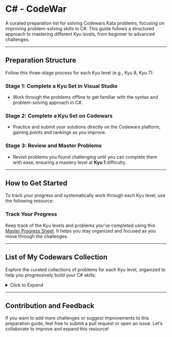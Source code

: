# C# - CodeWar

A curated preparation list for solving Codewars Kata problems, focusing on improving problem-solving skills in C#. This guide follows a structured approach to mastering different Kyu levels, from beginner to advanced challenges.

---

## Preparation Structure

Follow this three-stage process for each Kyu level (e.g., Kyu 8, Kyu 7):

### **Stage 1**: Complete a Kyu Set in Visual Studio

- Work through the problems offline to get familiar with the syntax and problem-solving approach in C#.

### **Stage 2**: Complete a Kyu Set on Codewars

- Practice and submit your solutions directly on the Codewars platform, gaining points and rankings as you improve.

### **Stage 3**: Review and Master Problems

- Revisit problems you found challenging until you can complete them with ease, ensuring a mastery level at **Kyu 1** difficulty.

---

## How to Get Started

To track your progress and systematically work through each Kyu level, use the following resource:

### **Track Your Progress**

Keep track of the Kyu levels and problems you've completed using this [Master Progress Sheet](https://docs.google.com/spreadsheets/d/1rw-iogINUmm6GYT8QTaqr8KPMwDUzCrSqaMbjKwPzAI/edit?usp=sharing). It helps you stay organized and focused as you move through the challenges.

---

## List of My Codewars Collection

Explore the curated collections of problems for each Kyu level, organized to help you progressively build your C# skills:

<details><summary>Click to Expand</summary>

- [Kyu 8 Collection](https://www.codewars.com/collections/c-number-preparation-kyu-8) - Beginner level problems to get started.
- [Kyu 7 Collection](https://www.codewars.com/collections/c-number-preparation-kyu-7) - Slightly more challenging problems.
- [Kyu 6 Collection](https://www.codewars.com/collections/c-number-preparation-kyu-6) - Intermediate challenges to test your problem-solving.
- [Kyu 5 Collection](https://www.codewars.com/collections/c-number-preparation-kyu-5) - Moving towards advanced concepts and techniques.
- [Kyu 4 Collection](https://www.codewars.com/collections/c-number-preparation-kyu-4) - Advanced problem sets for experienced programmers.
- [Kyu 3 Collection](https://www.codewars.com/collections/c-number-preparation-kyu-3) - Test your skills with difficult problems.
- [Kyu 2 Collection](https://www.codewars.com/collections/c-number-preparation-kyu-2) - Challenges that require deep understanding and optimization.
- [Kyu 1 Collection](https://www.codewars.com/collections/c-number-preparation-kyu-1) - Master level problems that require expert-level proficiency.

</details>

---

## Contribution and Feedback

If you want to add more challenges or suggest improvements to this preparation guide, feel free to submit a pull request or open an issue. Let’s collaborate to improve and expand this resource!
